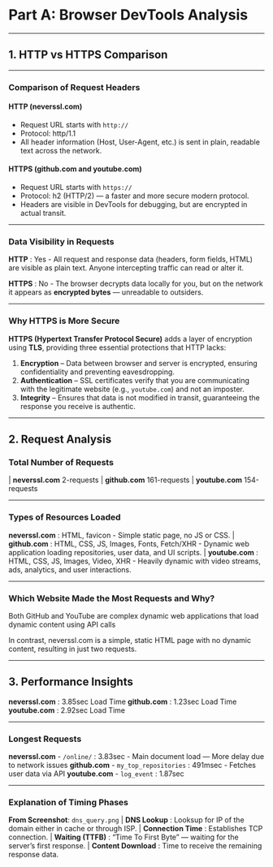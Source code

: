 # Part A: Browser DevTools Analysis

---

## 1. HTTP vs HTTPS Comparison

---

### Comparison of Request Headers

#### **HTTP (neverssl.com)**
- Request URL starts with `http://`
- Protocol: http/1.1
- All header information (Host, User-Agent, etc.) is sent in plain, readable text across the network.

#### **HTTPS (github.com and youtube.com)**
- Request URL starts with `https://`
- Protocol: h2 (HTTP/2) — a faster and more secure modern protocol.
- Headers are visible in DevTools for debugging, but are encrypted in actual transit.

---

### Data Visibility in Requests

 **HTTP** : Yes - All request and response data (headers, form fields, HTML) are visible as plain text. Anyone intercepting traffic can read or alter it.
 
 **HTTPS** : No - The browser decrypts data locally for you, but on the network it appears as **encrypted bytes** — unreadable to outsiders. 

---

### Why HTTPS is More Secure

**HTTPS (Hypertext Transfer Protocol Secure)** adds a layer of encryption using **TLS**, providing three essential protections that HTTP lacks:

1.  **Encryption** – Data between browser and server is encrypted, ensuring confidentiality and preventing eavesdropping.
2.  **Authentication** – SSL certificates verify that you are communicating with the legitimate website (e.g., `youtube.com`) and not an imposter.
3.  **Integrity** – Ensures that data is not modified in transit, guaranteeing the response you receive is authentic.

---

## 2. Request Analysis

### Total Number of Requests

| **neverssl.com**  2-requests 
| **github.com**  161-requests 
| **youtube.com**  154-requests

---

### Types of Resources Loaded


 **neverssl.com** : HTML, favicon - Simple static page, no JS or CSS. 
| **github.com** : HTML, CSS, JS, Images, Fonts, Fetch/XHR - Dynamic web application loading repositories, user data, and UI scripts. 
| **youtube.com** : HTML, CSS, JS, Images, Video, XHR - Heavily dynamic with video streams, ads, analytics, and user interactions. 

---

### Which Website Made the Most Requests and Why?

Both GitHub and YouTube are complex dynamic web applications that load dynamic content using API calls

In contrast, neverssl.com is a simple, static HTML page with no dynamic content, resulting in just two requests.

---

## 3. Performance Insights

**neverssl.com** : 3.85sec Load Time
**github.com** : 1.23sec Load Time
**youtube.com** : 2.92sec Load Time

---

### Longest Requests

**neverssl.com** - `/online/` : 3.83sec - Main document load — More delay due to network issues 
**github.com** - `my_top_repositories` : 491msec - Fetches user data via API 
**youtube.com** - `log_event` : 1.87sec 

---

### Explanation of Timing Phases

**From Screenshot**: `dns_query.png`
| **DNS Lookup** : Looksup for IP of the domain either in cache or through ISP.
| **Connection Time** : Establishes TCP connection.
| **Waiting (TTFB)** : “Time To First Byte” — waiting for the server’s first response. 
| **Content Download** : Time to receive the remaining response data. 
